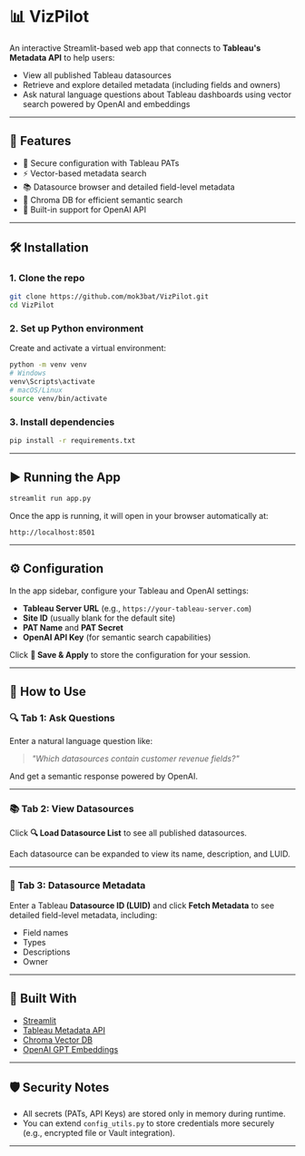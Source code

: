 # 📊 VizPilot

An interactive Streamlit-based web app that connects to **Tableau's Metadata API** to help users:

- View all published Tableau datasources
- Retrieve and explore detailed metadata (including fields and owners)
- Ask natural language questions about Tableau dashboards using vector search powered by OpenAI and embeddings

---

## 🚀 Features

- 🔐 Secure configuration with Tableau PATs
- ⚡ Vector-based metadata search
- 📚 Datasource browser and detailed field-level metadata
- 🧠 Chroma DB for efficient semantic search
- 🧾 Built-in support for OpenAI API

---

## 🛠️ Installation

### 1. Clone the repo

```bash
git clone https://github.com/mok3bat/VizPilot.git
cd VizPilot
````

### 2. Set up Python environment

Create and activate a virtual environment:

```bash
python -m venv venv
# Windows
venv\Scripts\activate
# macOS/Linux
source venv/bin/activate
```

### 3. Install dependencies

```bash
pip install -r requirements.txt
```

---

## ▶️ Running the App

```bash
streamlit run app.py
```

Once the app is running, it will open in your browser automatically at:

```
http://localhost:8501
```

---

## ⚙️ Configuration

In the app sidebar, configure your Tableau and OpenAI settings:

* **Tableau Server URL** (e.g., `https://your-tableau-server.com`)
* **Site ID** (usually blank for the default site)
* **PAT Name** and **PAT Secret**
* **OpenAI API Key** (for semantic search capabilities)

Click **💾 Save & Apply** to store the configuration for your session.

---

## 🧭 How to Use

### 🔍 Tab 1: Ask Questions

Enter a natural language question like:

> *"Which datasources contain customer revenue fields?"*

And get a semantic response powered by OpenAI.

---

### 📚 Tab 2: View Datasources

Click **🔍 Load Datasource List** to see all published datasources.

Each datasource can be expanded to view its name, description, and LUID.

---

### 🧬 Tab 3: Datasource Metadata

Enter a Tableau **Datasource ID (LUID)** and click **Fetch Metadata** to see detailed field-level metadata, including:

* Field names
* Types
* Descriptions
* Owner

---

## 🧱 Built With

* [Streamlit](https://streamlit.io/)
* [Tableau Metadata API](https://help.tableau.com/current/api/metadata_api/en-us/)
* [Chroma Vector DB](https://www.trychroma.com/)
* [OpenAI GPT Embeddings](https://platform.openai.com/docs/guides/embeddings)

---

## 🛡️ Security Notes

* All secrets (PATs, API Keys) are stored only in memory during runtime.
* You can extend `config_utils.py` to store credentials more securely (e.g., encrypted file or Vault integration).

---